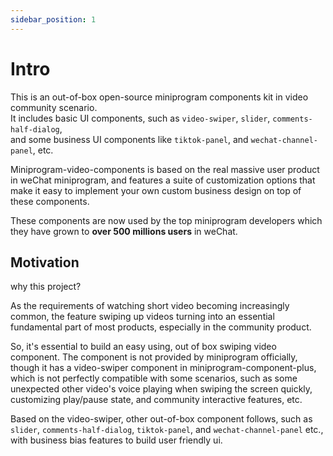 ```yaml
---
sidebar_position: 1
---
```


# Intro

This is an out-of-box open-source miniprogram components kit in video community scenario.  
It includes basic UI components, such as `video-swiper`, `slider`, `comments-half-dialog`,  
and some business UI components like `tiktok-panel`, and `wechat-channel-panel`, etc.

Miniprogram-video-components is based on the real massive user product in weChat miniprogram, and
features a suite of customization options that make it easy to implement your own custom business
design on top of these components.

These components are now used by the top miniprogram developers 
which they have grown to **over 500 millions users** in weChat.

## Motivation

why this project?

As the requirements of watching short video becoming increasingly common, 
the feature swiping up videos turning into an essential fundamental part of most products, 
especially in the community product.

So, it's essential to build an easy using, out of box swiping video component. The component is not provided 
by miniprogram officially, though it has a video-swiper component in miniprogram-component-plus, which is not perfectly 
compatible with some scenarios, such as some unexpected other video's voice playing when swiping the screen quickly, 
customizing play/pause state, and community interactive features, etc.

Based on the video-swiper, other out-of-box component follows, such as `slider`, `comments-half-dialog`, `tiktok-panel`, 
and `wechat-channel-panel` etc., with business bias features to build user friendly ui.
